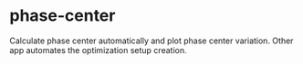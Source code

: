 # phase-center
Calculate phase center automatically and plot phase center variation. Other app automates the optimization setup creation.
